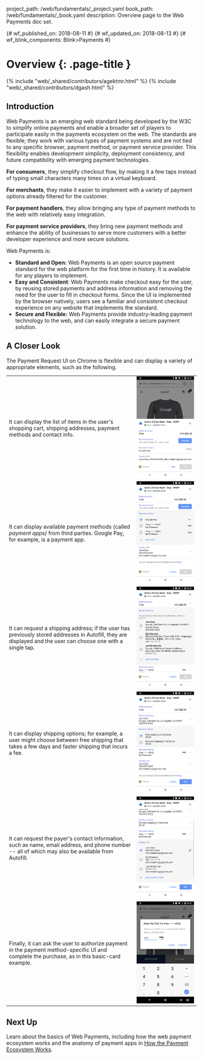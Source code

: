 project_path: /web/fundamentals/_project.yaml
book_path: /web/fundamentals/_book.yaml
description: Overview page to the Web Payments doc set.

{# wf_published_on: 2018-08-11 #}
{# wf_updated_on: 2018-08-13 #}
{# wf_blink_components: Blink>Payments #}

# Overview {: .page-title }

{% include "web/_shared/contributors/agektmr.html" %}
{% include "web/_shared/contributors/dgash.html" %}

## Introduction

Web Payments is an emerging web standard being developed by the W3C to simplify online payments and enable a broader set of players to participate easily in the payments ecosystem on the web. The standards are flexible; they work with various types of payment systems and are not tied to any specific browser, payment method, or payment service provider. This flexibility enables development simplicity, deployment consistency, and future compatibility with emerging payment technologies.

**For consumers**, they simplify checkout flow, by making it a few taps instead of typing small characters many times on a virtual keyboard.

**For merchants**, they make it easier to implement with a variety of payment options already filtered for the customer.

**For payment handlers**, they allow bringing any type of payment methods to the web with relatively easy integration.

**For payment service providers**, they bring new payment methods and enhance the ability of businesses to serve more customers with a better developer experience and more secure solutions.

Web Payments is:

*   **Standard and Open:** Web Payments is an open source payment standard for the web platform for the first time in history. It is available for any players to implement.
*   **Easy and Consistent**: Web Payments make checkout easy for the user, by reusing stored payments and address information and removing the need for the user to fill in checkout forms. Since the UI is implemented by the browser natively, users see a familiar and consistent checkout experience on any website that implements the standard.
*   **Secure and Flexible:** Web Payments provide industry-leading payment technology to the web, and can easily integrate a secure payment solution.

## A Closer Look

The Payment Request UI on Chrome is flexible and can display a variety of appropriate elements, such as the following.

<table>
  <tr>
   <td>It can display the list of items in the user's shopping cart, shipping addresses, payment methods and contact info.
   </td>
   <td><img src="images/1-image1.png" width="" alt="" title="">
   </td>
  </tr>
  <tr>
   <td>It can display available payment methods (called <em>payment apps)</em> from third parties. Google Pay, for example, is a payment app.
   </td>
   <td><img src="images/1-image2.png" width="" alt="" title="">
   </td>
  </tr>
  <tr>
   <td>It can request a shipping address; if the user has previously stored addresses in Autofill, they are displayed and the user can choose one  with a single tap.
   </td>
   <td><img src="images/1-image3.png" width="" alt="" title="">
   </td>
  </tr>
  <tr>
   <td>It can display shipping options; for example, a user might choose between free shipping that takes a few days and faster shipping that incurs a fee.
   </td>
   <td><img src="images/1-image4.png" width="" alt="" title="">
   </td>
  </tr>
  <tr>
   <td>It can request the payer's contact information, such as name, email address, and phone number -- all of which may also be available from Autofill.
   </td>
   <td><img src="images/1-image5.png" width="" alt="" title="">
   </td>
  </tr>
  <tr>
   <td>Finally, it can ask the user to authorize payment in the payment method-specific UI and complete the purchase, as in this basic-card example.
   </td>
   <td><img src="images/1-image6.png" width="" alt="" title="">
   </td>
  </tr>
</table>

## Next Up

Learn about the basics of Web Payments, including how the web payment ecosystem works and the anatomy of payment apps in [How the Payment Ecosystem Works](https://drive.google.com/a/google.com/open?id=1PwPi_TD3G-kQyz31nW-1A4A5kvoCy7UCz6grk1TMaE8).

